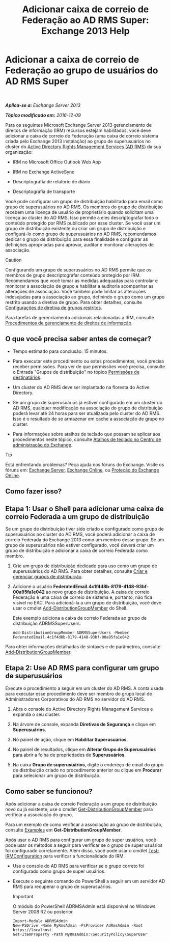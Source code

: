 ﻿---
title: 'Adicionar caixa de correio de Federação ao AD RMS Super: Exchange 2013 Help'
TOCTitle: Adicionar a caixa de correio de Federação ao grupo de usuários do AD RMS Super
ms:assetid: 44618df9-54f0-4474-a450-dcba48a02901
ms:mtpsurl: https://technet.microsoft.com/pt-br/library/Ee424431(v=EXCHG.150)
ms:contentKeyID: 50485451
ms.date: 05/22/2018
mtps_version: v=EXCHG.150
ms.translationtype: MT
---

# Adicionar a caixa de correio de Federação ao grupo de usuários do AD RMS Super

 

_**Aplica-se a:** Exchange Server 2013_

_**Tópico modificado em:** 2016-12-09_

Para os seguintes Microsoft Exchange Server 2013 gerenciamento de direitos de informação (IRM) recursos estejam habilitados, você deve adicionar a caixa de correio de Federação (uma caixa de correio sistema criada pelo Exchange 2013 instalação) ao grupo de superusuários no cluster do [Active Directory Rights Management Services (AD RMS)](https://technet.microsoft.com/en-us/library/hh831364.aspx) da sua organização:

  - IRM no Microsoft Office Outlook Web App

  - IRM no Exchange ActiveSync

  - Descriptografia de relatório de diário

  - Descriptografia de transporte

Você pode configurar um grupo de distribuição habilitado para email como grupo de superusuários no AD RMS. Os membros do grupo de distribuição recebem uma licença de usuário de proprietário quando solicitam uma licença ao cluster do AD RMS. Isso permite a eles descriptografar todo o conteúdo protegido por RMS publicado por esse cluster. Se você usar um grupo de distribuição existente ou criar um grupo de distribuição e configurá-lo como grupo de superusuários no AD RMS, recomendamos dedicar o grupo de distribuição para essa finalidade e configurar as definições apropriadas para aprovar, auditar e monitorar alterações de associação.


> [!CAUTION]
> Configurando um grupo de superusuários no AD RMS permite que os membros de grupo descriptografar conteúdo protegido por IRM. Recomendamos que você tomar as medidas adequadas para controlar e monitorar a associação de grupo e habilitar a auditoria acompanhar as alterações de associação. Você também pode limitar as alterações indesejadas para a associação ao grupo, definindo o grupo como um grupo restrito usando a diretiva de grupo. Para obter detalhes, consulte <A href="https://technet.microsoft.com/en-us/library/cc756802(v=ws.10).aspx">Configurações de diretiva de grupos restritos</A>.



Para tarefas de gerenciamento adicionais relacionadas a IRM, consulte [Procedimentos de gerenciamento de direitos de informação](information-rights-management-procedures-exchange-2013-help.md).

## O que você precisa saber antes de começar?

  - Tempo estimado para conclusão: 15 minutos.

  - Para executar este procedimento ou estes procedimentos, você precisa receber permissões. Para ver de que permissões você precisa, consulte o Entrada "Grupos de distribuição" no tópico [Permissões de destinatários](recipients-permissions-exchange-2013-help.md).

  - Um cluster do AD RMS deve ser implantado na floresta do Active Directory.

  - Se um grupo de superusuários já estiver configurado em um cluster do AD RMS, qualquer modificação na associação do grupo de distribuição poderá levar até 24 horas para ser atualizada pelo cluster do AD RMS. Isso é o resultado de se armazenar em cache a associação de grupo no cluster.

  - Para informações sobre atalhos de teclado que possam se aplicar aos procedimentos neste tópico, consulte [Atalhos de teclado no Centro de administração do Exchange](keyboard-shortcuts-in-the-exchange-admin-center-exchange-online-protection-help.md).


> [!TIP]
> Está enfrentando problemas? Peça ajuda nos fóruns do Exchange. Visite os fóruns em: <A href="https://go.microsoft.com/fwlink/p/?linkid=60612">Exchange Server</A>, <A href="https://go.microsoft.com/fwlink/p/?linkid=267542">Exchange Online</A>, ou <A href="https://go.microsoft.com/fwlink/p/?linkid=285351">Proteção do Exchange Online</A>.



## Como fazer isso?

## Etapa 1: Usar o Shell para adicionar uma caixa de correio Federada a um grupo de distribuição

Se um grupo de distribuição tiver sido criado e configurado como grupo de superusuários no cluster do AD RMS, você poderá adicionar a caixa de correio Federada do Exchange 2013 como um membro desse grupo. Se um grupo de superusuários não estiver configurado, você deverá criar um grupo de distribuição e adicionar a caixa de correio Federada como membro.

1.  Crie um grupo de distribuição dedicado para uso como um grupo de superusuários do AD RMS. Para obter detalhes, consulte [Criar e gerenciar grupos de distribuição](https://docs.microsoft.com/pt-br/exchange/recipients-in-exchange-online/manage-distribution-groups/manage-distribution-groups).

2.  Adicione o usuário **FederatedEmail.4c1f4d8b-8179-4148-93bf-00a95fa1e042** ao novo grupo de distribuição. A caixa de correio Federação é uma caixa de correio de sistema e, portanto, não fica visível no EAC. Para adicioná-la a um grupo de distribuição, você deve usar o cmdlet [Add-DistributionGroupMember](https://technet.microsoft.com/pt-br/library/bb124340\(v=exchg.150\)) do Shell.
    
    Este exemplo adiciona a caixa de correio Federada ao grupo de distribuição ADRMSSuperUsers.
    
        Add-DistributionGroupMember ADRMSSuperUsers -Member FederatedEmail.4c1f4d8b-8179-4148-93bf-00a95fa1e042

Para obter informações detalhadas de sintaxes e de parâmetros, consulte [Add-DistributionGroupMember](https://technet.microsoft.com/pt-br/library/bb124340\(v=exchg.150\)).

## Etapa 2: Use AD RMS para configurar um grupo de superusuários

Execute o procedimento a seguir em um cluster do AD RMS. A conta usada para executar esse procedimento deve ser membro do grupo local de Administradores Corporativos do AD RMS no servidor do AD RMS.

1.  Abra o console do Active Directory Rights Management Services e expanda o seu cluster.

2.  Na árvore de console, expanda **Diretivas de Segurança** e clique em **Superusuários**.

3.  No painel de ação, clique em **Habilitar Superusuários**.

4.  No painel de resultados, clique em **Alterar Grupo de Superusuários** para abrir a folha de propriedades de **Superusuários**.

5.  Na caixa **Grupo de superusuários**, digite o endereço de email do grupo de distribuição criado no procedimento anterior ou clique em **Procurar** para selecionar um grupo de distribuição.

## Como saber se funcionou?

Após adicionar a caixa de correio Federação a um grupo de distribuição novo ou já existente, use o cmdlet [Get-DistributionGroupMember](https://technet.microsoft.com/pt-br/library/aa996367\(v=exchg.150\)) para verificar a associação do grupo.

Para um exemplo de como verificar a associação ao grupo de distribuição, consulte [Examples](https://technet.microsoft.com/pt-br/aa996367\(exchg.150\)#examples) em **Get-DistributionGroupMember**.

Após usar o AD RMS para configurar um grupo de super usuários, você pode usar os métodos a seguir para verificar se o grupo de super usuários foi configurado corretamente. Além disso, você pode usar o cmdlet [Test-IRMConfiguration](https://technet.microsoft.com/pt-br/library/dd979798\(v=exchg.150\)) para verificar a funcionalidade do IRM.

  - Use o console do AD RMS para verificar se o grupo correto foi configurado como grupo de super usuários.

  - Execute o seguinte comando do PowerShell a seguir em um servidor AD RMS para recuperar o grupo de superusuários.
    

    > [!IMPORTANT]
    > O módulo do PowerShell ADRMSAdmin está disponível no Windows Server 2008 R2 ou posterior.

    
        Import-Module ADRMSAdmin
        New-PSDrive -Name MyRmsAdmin -PsProvider AdRmsAdmin -Root https://localhost 
        Get-ItemProperty -Path MyRmsAdmin:\SecurityPolicy\SuperUser

